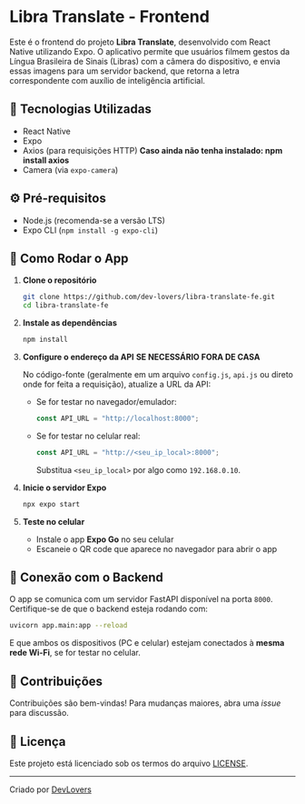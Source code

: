 # Libra Translate - Frontend

Este é o frontend do projeto **Libra Translate**, desenvolvido com React Native utilizando Expo. O aplicativo permite que usuários filmem gestos da Língua Brasileira de Sinais (Libras) com a câmera do dispositivo, e envia essas imagens para um servidor backend, que retorna a letra correspondente com auxílio de inteligência artificial.



## 🧪 Tecnologias Utilizadas

- React Native
- Expo
- Axios (para requisições HTTP)  **Caso ainda não tenha instalado: npm install axios**
- Camera (via `expo-camera`)

## ⚙️ Pré-requisitos

- Node.js (recomenda-se a versão LTS)
- Expo CLI (`npm install -g expo-cli`)

## 🚀 Como Rodar o App

1. **Clone o repositório**

   ```bash
   git clone https://github.com/dev-lovers/libra-translate-fe.git
   cd libra-translate-fe
   ```

2. **Instale as dependências**

   ```bash
   npm install
   ```

3. **Configure o endereço da API**  **SE NECESSÁRIO FORA DE CASA** 

   No código-fonte (geralmente em um arquivo `config.js`, `api.js` ou direto onde for feita a requisição), atualize a URL da API:

   - Se for testar no navegador/emulador:
     ```js
     const API_URL = "http://localhost:8000";
     ```

   - Se for testar no celular real:
     ```js
     const API_URL = "http://<seu_ip_local>:8000";
     ```
     Substitua `<seu_ip_local>` por algo como `192.168.0.10`.

4. **Inicie o servidor Expo**

   ```bash
   npx expo start
   ```

5. **Teste no celular**

   - Instale o app **Expo Go** no seu celular
   - Escaneie o QR code que aparece no navegador para abrir o app

## 📡 Conexão com o Backend

O app se comunica com um servidor FastAPI disponível na porta `8000`. Certifique-se de que o backend esteja rodando com:

```bash
uvicorn app.main:app --reload
```

E que ambos os dispositivos (PC e celular) estejam conectados à **mesma rede Wi-Fi**, se for testar no celular.

## 🤝 Contribuições

Contribuições são bem-vindas! Para mudanças maiores, abra uma *issue* para discussão.

## 📄 Licença

Este projeto está licenciado sob os termos do arquivo [LICENSE](LICENSE).

---

Criado por [DevLovers](https://github.com/dev-lovers)